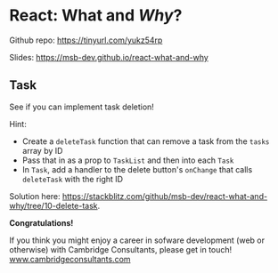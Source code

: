 # React: What and _Why_?

Github repo: https://tinyurl.com/yukz54rp

Slides: https://msb-dev.github.io/react-what-and-why

## Task

See if you can implement task deletion!

Hint:

- Create a `deleteTask` function that can remove a task from the `tasks` array by ID
- Pass that in as a prop to `TaskList` and then into each `Task`
- In `Task`, add a handler to the delete button's `onChange` that calls `deleteTask` with the right ID

Solution here: https://stackblitz.com/github/msb-dev/react-what-and-why/tree/10-delete-task.

**Congratulations!**

If you think you might enjoy a career in sofware development (web or otherwise) with Cambridge Consultants, please get in touch! www.cambridgeconsultants.com
